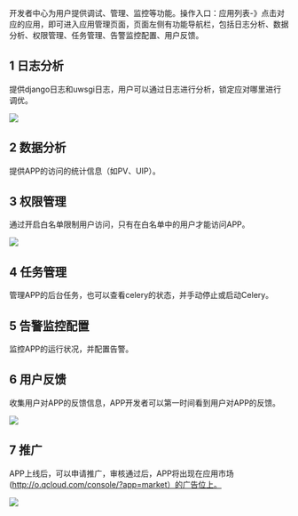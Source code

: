 开发者中心为用户提供调试、管理、监控等功能。操作入口：应用列表-》点击对应的应用，即可进入应用管理页面，页面左侧有功能导航栏，包括日志分析、数据分析、权限管理、任务管理、告警监控配置、用户反馈。

## 1 日志分析

提供django日志和uwsgi日志，用户可以通过日志进行分析，锁定应对哪里进行调优。

![](http://imgcache.tce.fsphere.cn/image/qzonestyle.gtimg.cn/qzone/vas/opensns/res/img/yingyongfuwu-01.png)

## 2 数据分析

提供APP的访问的统计信息（如PV、UIP）。

## 3 权限管理

通过开启白名单限制用户访问，只有在白名单中的用户才能访问APP。

![](http://imgcache.tce.fsphere.cn/image/qzonestyle.gtimg.cn/qzone/vas/opensns/res/img/yingyongfuwu-02.png)

## 4 任务管理

管理APP的后台任务，也可以查看celery的状态，并手动停止或启动Celery。

## 5 告警监控配置

监控APP的运行状况，并配置告警。

## 6 用户反馈

收集用户对APP的反馈信息，APP开发者可以第一时间看到用户对APP的反馈。

![](http://imgcache.tce.fsphere.cn/image/qzonestyle.gtimg.cn/qzone/vas/opensns/res/img/yingyongfuwu-03.png)

## 7 推广

APP上线后，可以申请推广，审核通过后，APP将出现在应用市场(http://o.qcloud.com/console/?app=market）的广告位上。

![](http://imgcache.tce.fsphere.cn/image/qzonestyle.gtimg.cn/qzone/vas/opensns/res/img/yingyongfuwu-04.png)